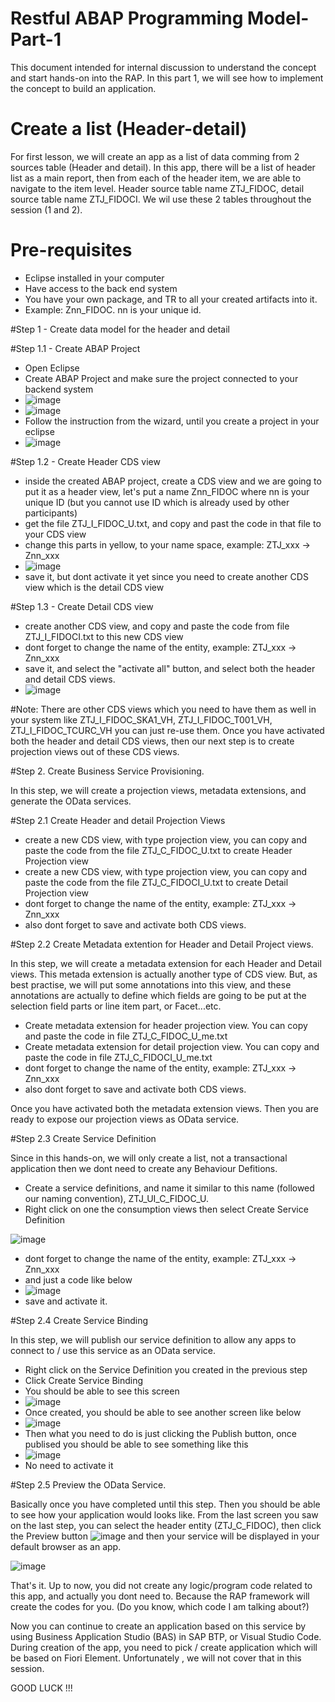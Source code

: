 # Restful ABAP Programming Model-Part-1

This document intended for internal discussion to understand the concept and start hands-on into the RAP.
In this part 1, we will see how to implement the concept to build an application.

# Create a list (Header-detail)

For first lesson, we will create an app as a list of data comming from 2 sources table (Header and detail).
In this app, there will be a list of header list as a main report, then from each of the header item, we are able to navigate to the item level.
Header source table name ZTJ_FIDOC, detail source table name ZTJ_FIDOCI. We wil use these 2 tables throughout the session (1 and 2).

# Pre-requisites

- Eclipse installed in your computer
- Have access to the back end system
- You have your own package, and TR to all your created artifacts into it.
- Example: Znn_FIDOC. nn is your unique id. 

#Step 1 - Create data model for the header and detail

#Step 1.1 - Create ABAP Project

  - Open Eclipse
  - Create ABAP Project and make sure the project connected to your backend system 
  - ![image](https://user-images.githubusercontent.com/39553318/190315283-8c2d53cd-4cd0-45e4-a317-2106d9a737cf.png)
  - ![image](https://user-images.githubusercontent.com/39553318/190315672-f463e078-cd99-41aa-aaf8-2d6e66127f25.png)
  - Follow the instruction from the wizard, until you create a project in your eclipse
  - ![image](https://user-images.githubusercontent.com/39553318/190315900-4da82a5a-8e49-4f3f-aee5-89db0a1f0fa4.png)

#Step 1.2 - Create Header CDS view

  - inside the created ABAP project, create a CDS view and we are going to put it as a header view, let's put a name Znn_FIDOC where nn is your unique ID (but you cannot use ID which is already used by other participants)
  - get the file ZTJ_I_FIDOC_U.txt, and copy and past the code in that file to your CDS view
  - change this parts in yellow, to your name space, example: ZTJ_xxx -> Znn_xxx
  - ![image](https://user-images.githubusercontent.com/39553318/190317063-e59b686c-10ad-43ed-b5fd-08d85f50f4a0.png)
  - save it, but dont activate it yet since you need to create another CDS view which is the detail CDS view

#Step 1.3 - Create Detail CDS view

  - create another CDS view, and copy and paste the code from file ZTJ_I_FIDOCI.txt to this new CDS view
  - dont forget to change the name of the entity, example: ZTJ_xxx -> Znn_xxx
  - save it, and select the "activate all" button, and select both the header and detail CDS views.
  - ![image](https://user-images.githubusercontent.com/39553318/190332570-189ef939-8bd4-4899-a74f-2b182ae3caa1.png)

#Note: There are other CDS views which you need to have them as well in your system like ZTJ_I_FIDOC_SKA1_VH, ZTJ_I_FIDOC_T001_VH, ZTJ_I_FIDOC_TCURC_VH you can just re-use them.
Once you have activated both the header and detail CDS views, then our next step is to create projection views out of these CDS views.

#Step 2. Create Business Service Provisioning.

In this step, we will create a projection views, metadata extensions, and generate the OData services.

#Step 2.1 Create Header and detail Projection Views

  - create a new CDS view, with type projection view, you can copy and paste the code from the file ZTJ_C_FIDOC_U.txt to create Header Projection view
  - create a new CDS view, with type projection view, you can copy and paste the code from the file ZTJ_C_FIDOCI_U.txt to create Detail Projection view
  - dont forget to change the name of the entity, example: ZTJ_xxx -> Znn_xxx
  - also dont forget to save and activate both CDS views.

#Step 2.2 Create Metadata extention for Header and Detail Project views.

In this step, we will create a metadata extension for each Header and Detail views. This metada extension is actually another type of CDS view. But, as best practise, we will put some annotations into this view, and these annotations are actually to define which fields are going to be put at the selection field parts or line item part, or Facet...etc.

  - Create metadata extension for header projection view. You can copy and paste the code in file ZTJ_C_FIDOC_U_me.txt
  - Create metadata extension for detail projection view. You can copy and paste the code in file ZTJ_C_FIDOCI_U_me.txt
  - dont forget to change the name of the entity, example: ZTJ_xxx -> Znn_xxx
  - also dont forget to save and activate both CDS views.

Once you have activated both the metadata extension views. Then you are ready to expose our projection views as OData service.

#Step 2.3 Create Service Definition

Since in this hands-on, we will only create a list, not a transactional application then we dont need to create any Behaviour Defitions.

  - Create a service definitions, and name it similar to this name (followed our naming convention), ZTJ_UI_C_FIDOC_U.
  - Right click on one the consumption views then select Create Service Definition
  
  ![image](https://user-images.githubusercontent.com/39553318/191144715-eebd57f5-9f0b-4213-a652-06ed50824057.png)

  - dont forget to change the name of the entity, example: ZTJ_xxx -> Znn_xxx
  - and just a code like below
  - ![image](https://user-images.githubusercontent.com/39553318/190342312-74e59b0b-1054-4642-b57c-eff3a122c953.png)
  - save and activate it.

#Step 2.4 Create Service Binding

In this step, we will publish our service definition to allow any apps to connect to / use this service as an OData service.

  - Right click on the Service Definition you created in the previous step
  - Click Create Service Binding
  - You should be able to see this screen
  - ![image](https://user-images.githubusercontent.com/39553318/190343341-d3433d09-1ad9-4f52-929a-78c11d0e302d.png)
  - Once created, you should be able to see another screen like below
  - ![image](https://user-images.githubusercontent.com/39553318/190343616-c908db8f-e415-42f3-bf5e-98d496fbc301.png)
  - Then what you need to do is just clicking the Publish button, once publised you should be able to see something like this 
  - ![image](https://user-images.githubusercontent.com/39553318/190343787-b390a952-a8c1-4a30-af03-61c2035a8080.png)
  - No need to activate it
  
#Step 2.5 Preview the OData Service.

Basically once you have completed until this step. Then you should be able to see how your application would looks like.
From the last screen you saw on the last step, you can select the header entity (ZTJ_C_FIDOC), then click the Preview button
![image](https://user-images.githubusercontent.com/39553318/190344770-bff49963-abbd-45e1-829a-b28e9f85c907.png)
and then your service will be displayed in your default browser as an app.

![image](https://user-images.githubusercontent.com/39553318/191235149-84315a0d-a16b-47b8-a528-bafa95a06b2a.png)

That's it.
Up to now, you did not create any logic/program code related to this app, and actually you dont need to. Because the RAP framework will create the codes for you. (Do you know, which code I am talking about?)

Now you can continue to create an application based on this service by using Business Application Studio (BAS) in SAP BTP, or Visual Studio Code.
During creation of the app, you need to pick / create application which will be based on Fiori Element.
Unfortunately , we will not cover that in this session.


GOOD LUCK !!!

